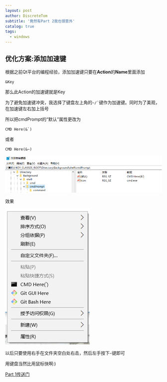 ```yaml
---
layout: post
author: DiscreteTom
subtitle: '竟然有Part 2我也很意外'
catalog: true
tags:
  - windows
---
```


## 优化方案:添加加速键

根据之前Qt平台的编程经验，添加加速键只要在**Action**的**Name**里面添加

```
&Key
```

那么此Action的加速键就是Key

为了避免加速键冲突，我选择了键盘左上角的`` ~/` ``键作为加速键。同时为了美观，在加速键左右加上括号

所以把cmdPrompt的“默认”属性更改为

```
CMD Here(&`)
```

或者

```
CMD Here(&~)
```

![4-1](/img/4-1.png)

效果

![4-2](/img/4-2.png)

以后只要使用右手在文件夹空白处右击，然后左手按下`~`键即可

用键盘当然比用鼠标快啊:)

[Part 1传送门](/2018/03/04/如何快速在指定目录启动Windows控制台/)

